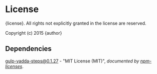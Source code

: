 # License

{license}. All rights not explicitly granted in the license are reserved.

Copyright (c) 2015 {author}

## Dependencies
[gulp-yadda-steps@0.1.27](&quot;https://github.com/Cellarise/gulp-yadda-steps&quot;) - &quot;MIT License (MIT)&quot;, 
*documented by [npm-licenses](http://github.com/AceMetrix/npm-license.git)*.
